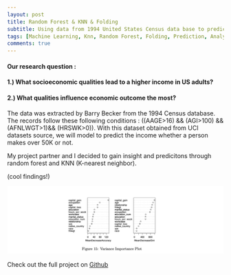 ```yaml
---
layout: post
title: Random Forest & KNN & Folding 
subtitle: Using data from 1994 United States Census data base to predict income
tags: [Machine Learning, Knn, Random Forest, Folding, Prediction, Analysis]
comments: true
---
```


#### Our research question :
#### 1.) What socioeconomic qualities lead to a higher income in US adults? 

#### 2.) What qualities influence economic outcome the most?



The data was extracted by Barry Becker from the 1994 Census database. The records follow these following conditions : ((AAGE>16) && (AGI>100) && (AFNLWGT>1)&& (HRSWK>0)). With this dataset obtained from UCI datasets source, we will model to predict the income whether a person makes over 50K or not. 


My project partner and I decided to gain insight and predicitons through random forest and KNN (K-nearest neighbor).

(cool findings!)

![](assets/img/randomforest.png)


Check out the full project on [Github](https://github.com/sunny7x7/Pstat131ProjectMachineLearning)
